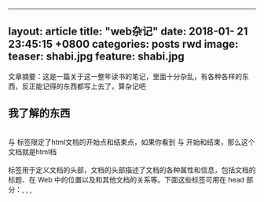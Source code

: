  ---
 layout: article
 title:  "web杂记"
 date:   2018-01- 21 23:45:15 +0800
 categories: posts rwd
 image:
   teaser: shabi.jpg
   feature: shabi.jpg
 --- 
 文章摘要：这是一篇关于这一整年读书的笔记，里面十分杂乱，有各种各样的东西，反正能记得的东西都写上去了，算杂记吧

 ## 我了解的东西
 
 <br> <html> 与 </html> 标签限定了html文档的开始点和结束点，如果你看到 <html> 与 </html> 开始和结束，那么这个文档就是html档 <br/>
 <br> <head> 标签用于定义文档的头部，文档的头部描述了文档的各种属性和信息，包括文档的标题、在 Web 中的位置以及和其他文档的关系等。下面这些标签可用在 head 部分：<base>, <link>, <meta>, <script>, <style>, 以及 <title>。<br/>
 